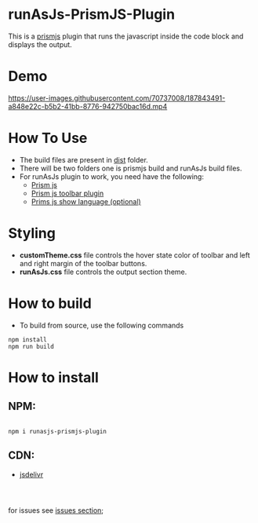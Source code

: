 # runAsJs-PrismJS-Plugin
This is a [prismjs](https://github.com/PrismJS/prism) plugin that runs the javascript inside the code block and displays the output.

# Demo

https://user-images.githubusercontent.com/70737008/187843491-a848e22c-b5b2-41bb-8776-942750bac16d.mp4


# How To Use

- The build files are present in [dist](./dist) folder.
- There will be two folders one is prismjs build and runAsJs build files.
- For runAsJs plugin to work, you need have the following:
  - [Prism js](https://github.com/PrismJS/prism)
  - [Prism js toolbar plugin](https://github.com/PrismJS/prism/tree/master/plugins/toolbar)
  - [Prims js show language (optional) ](https://github.com/PrismJS/prism/tree/master/plugins/show-language)

# Styling

- **customTheme.css** file controls the hover state color of toolbar and left and right margin of the toolbar buttons.
- **runAsJs.css** file controls the output section theme.

# How to build

- To build from source, use the following commands

```shell
npm install
npm run build
```

# How to install

## NPM:

```shell

npm i runasjs-prismjs-plugin

```
## CDN:

- [jsdelivr](https://www.jsdelivr.com/package/npm/runasjs-prismjs-plugin)

```



```

for issues see [issues section](https://github.com/karthikeyan-cool/PrismJs-plugin-runJavascript/issues);
